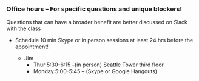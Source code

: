 ### Office hours – For specific questions and unique blockers!
Questions that can have a broader benefit are better discussed on Slack with the class
* Schedule 10 min Skype or in person sessions at least 24 hrs before the appointment!


  * Jim
    * Thur 5:30-6:15 –(in person) Seattle Tower third floor
    * Monday 5:00-5:45 – (Skype or Google Hangouts)
